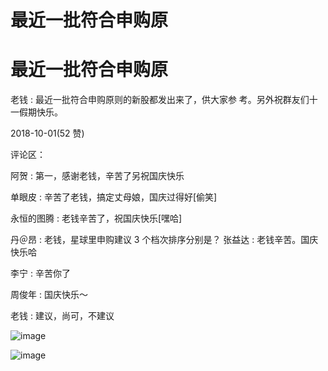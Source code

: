 # 最近一批符合申购原

# 最近一批符合申购原

老钱 : 最近一批符合申购原则的新股都发出来了，供大家参 考。另外祝群友们十一假期快乐。

2018-10-01(52 赞)

评论区：

阿贺 : 第一，感谢老钱，辛苦了另祝国庆快乐

单眼皮 : 辛苦了老钱，搞定丈母娘，国庆过得好[偷笑]

永恒的图腾 : 老钱辛苦了，祝国庆快乐[嘿哈]

丹＠昂 : 老钱，星球里申购建议 3 个档次排序分别是？ 张益达 : 老钱辛苦。国庆快乐哈

李宁 : 辛苦你了

周俊年 : 国庆快乐～

老钱 : 建议，尚可，不建议

![image](img/Image_427.png)

![image](img/Image_428.png)